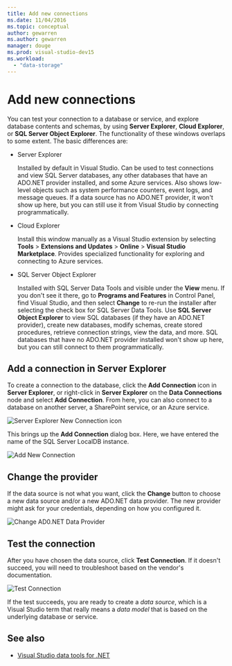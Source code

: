 ```yaml
---
title: Add new connections
ms.date: 11/04/2016
ms.topic: conceptual
author: gewarren
ms.author: gewarren
manager: douge
ms.prod: visual-studio-dev15
ms.workload:
  - "data-storage"
---
```

# Add new connections

You can test your connection to a database or service, and explore database contents and schemas, by using **Server Explorer**, **Cloud Explorer**, or **SQL Server Object Explorer**. The functionality of these windows overlaps to some extent. The basic differences are:

- Server Explorer

   Installed by default in Visual Studio. Can be used to test connections and view SQL Server databases, any other databases that have an ADO.NET provider installed, and some Azure services. Also shows low-level objects such as system performance counters, event logs, and message queues. If a data source has no ADO.NET provider, it won't show up here, but you can still use it from Visual Studio by connecting programmatically.

- Cloud Explorer

   Install this window manually as a Visual Studio extension by selecting **Tools** > **Extensions and Updates** > **Online** > **Visual Studio Marketplace**. Provides specialized functionality for exploring and connecting to Azure services.

- SQL Server Object Explorer

   Installed with SQL Server Data Tools and visible under the **View** menu. If you don't see it there, go to **Programs and Features** in Control Panel, find Visual Studio, and then select **Change** to re-run the installer after selecting the check box for SQL Server Data Tools. Use **SQL Server Object Explorer** to view SQL databases (if they have an ADO.NET provider), create new databases, modify schemas, create stored procedures, retrieve connection strings, view the data, and more. SQL databases that have no ADO.NET provider installed won't show up here, but you can still connect to them programmatically.

## Add a connection in Server Explorer

To create a connection to the database, click the **Add Connection** icon in **Server Explorer**, or right-click in **Server Explorer** on the **Data Connections** node and select **Add Connection**. From here, you can also connect to a database on another server, a SharePoint service, or an Azure service.

![Server Explorer New Connection icon](../data-tools/media/raddata-server-explorer-new-connection-icon.png)

This brings up the **Add Connection** dialog box. Here, we have entered the name of the SQL Server LocalDB instance.

![Add New Connection](../data-tools/media/raddata-add-new-connection-dialog.png)

## Change the provider

If the data source is not what you want, click the **Change** button to choose a new data source and/or a new ADO.NET data provider. The new provider might ask for your credentials, depending on how you configured it.

![Change AD0.NET Data Provider](../data-tools/media/raddata-change-ad0.net-data-provider.png)

## Test the connection

After you have chosen the data source, click **Test Connection**. If it doesn't succeed, you will need to troubleshoot based on the vendor's documentation.

![Test Connection](../data-tools/media/raddata-test-connection.png)

If the test succeeds, you are ready to create a *data source*, which is a Visual Studio term that really means a *data model* that is based on the underlying database or service.

## See also

- [Visual Studio data tools for .NET](../data-tools/visual-studio-data-tools-for-dotnet.md)
